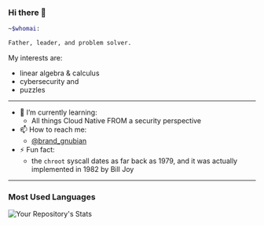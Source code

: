 ### Hi there 👋

```bash
~$whomai: 

Father, leader, and problem solver.
```

My interests are:

- linear algebra & calculus
- cybersecurity and
- puzzles
---

- 🌱 I’m currently learning:
  - All things Cloud Native FROM a security perspective
- 📫 How to reach me:
  - [\@brand_gnubian](https://twitter.com/brand_gnubian)
- ⚡ Fun fact:
  - the `chroot` syscall dates as far back as 1979, and it was actually implemented in 1982 by Bill Joy
---

### Most Used Languages
![Your Repository's
Stats](https://github-readme-stats.vercel.app/api/top-langs/?username=baguhanta&theme=blue-green)
